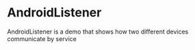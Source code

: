 AndroidListener
===============

AndroidListener is a demo that shows how two different devices communicate by service
